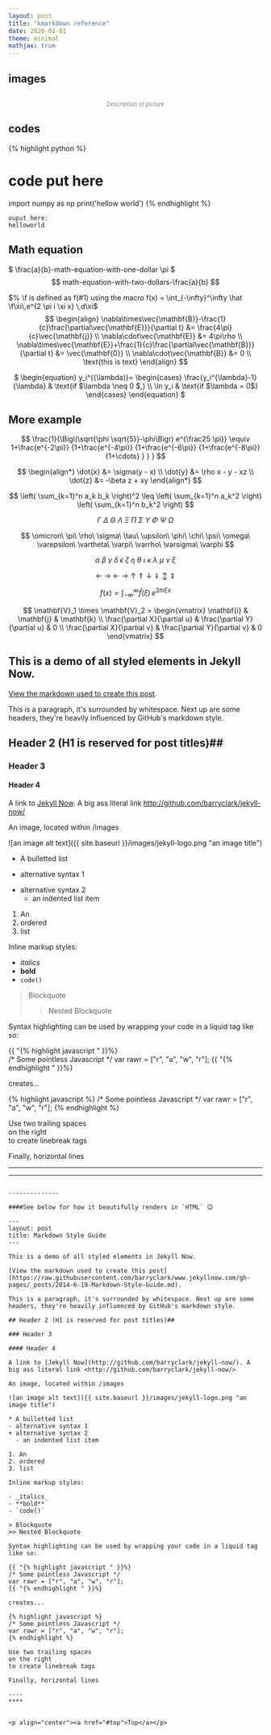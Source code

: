 ```yaml
---
layout: post
title: "kmarkdown reference"
date: 2020-01-01
theme: minimal
mathjax: true
---
```

## images
<div id='top'>
  <p align="center"><img src="{{site.baseurl}}/assets/images/post/bjw.png" title=""></p>
  <p align="center" style="font-size: 0.8em; color: grey; font-style: italic;">Description of picture</p>
</div>

## codes 
{% highlight python %}
# code put here
import numpy as np
print('hellow world')
{% endhighlight %}

```
ouput here:
helloworld
```

## Math equation

$ \frac{a}{b}-math-equation-with-one-dollar \pi $  
$$ math-equation-with-two-dollars-\frac{a}{b} $$

$% \f is defined as f(#1) using the macro
	f(x) = \int_{-\infty}^\infty
    \hat \f\xi\,e^{2 \pi i \xi x}
    \,d\xi$
$$
\begin{align}
  \nabla\times\vec{\mathbf{B}}-\frac{1}{c}\frac{\partial\vec{\mathbf{E}}}{\partial t} &= \frac{4\pi}{c}\vec{\mathbf{j}} \\
  \nabla\cdot\vec{\mathbf{E}} &= 4\pi\rho \\
  \nabla\times\vec{\mathbf{E}}+\frac{1}{c}\frac{\partial\vec{\mathbf{B}}}{\partial t} &= \vec{\mathbf{0}} \\
  \nabla\cdot\vec{\mathbf{B}} &= 0 \\
  \text{this is text}
\end{align}
$$

<p align="center">$
\begin{equation}
       y_i^{(\lambda)}= 
        \begin{cases}
            \frac{y_i^{\lambda}-1}{\lambda} & \text{if $\lambda \neq 0 $,} \\
            \ln y_i & \text{if $\lambda = 0$}
        \end{cases}
    \end{equation}
$</p>


## More example

$$
\frac{1}{\Bigl(\sqrt{\phi \sqrt{5}}-\phi\Bigr) e^{\frac25 \pi}} \equiv 1+\frac{e^{-2\pi}} {1+\frac{e^{-4\pi}} {1+\frac{e^{-6\pi}} {1+\frac{e^{-8\pi}} {1+\cdots} } } }
$$

$$
\begin{align*}
  \dot{x} &= \sigma(y - x) \\
  \dot{y} &= \rho x - y - xz \\
  \dot{z} &= -\beta z + xy
\end{align*}
$$

$$
\left( \sum_{k=1}^n a_k b_k \right)^2 \leq \left( \sum_{k=1}^n a_k^2 \right) \left( \sum_{k=1}^n b_k^2 \right)
$$

$$
\Gamma\ \Delta\ \Theta\ \Lambda\ \Xi\ \Pi\ \Sigma\ \Upsilon\ \Phi\ \Psi\ \Omega
$$

$$
\omicron\ \pi\ \rho\ \sigma\ \tau\ \upsilon\ \phi\ \chi\ \psi\ \omega\ \varepsilon\ \vartheta\ \varpi\ \varrho\ \varsigma\ \varphi
$$

$$
\alpha\ \beta\ \gamma\ \delta\ \epsilon\ \zeta\ \eta\ \theta\ \iota\ \kappa\ \lambda\ \mu\ \nu\ \xi
$$

$$
\gets\ \to\ \leftarrow\ \rightarrow\ \uparrow\ \Uparrow\ \downarrow\ \Downarrow\ \updownarrow\ \Updownarrow
$$

$$
f(x) = \int_{-\infty}^\infty \hat f(\xi)\,e^{2 \pi i \xi x}
$$

$$
\mathbf{V}_1 \times \mathbf{V}_2 =
\begin{vmatrix}
  \mathbf{i} & \mathbf{j} & \mathbf{k} \\
  \frac{\partial X}{\partial u} & \frac{\partial Y}{\partial u} & 0 \\
  \frac{\partial X}{\partial v} & \frac{\partial Y}{\partial v} & 0
\end{vmatrix}
$$

## This is a demo of all styled elements in Jekyll Now. 

[View the markdown used to create this post](https://raw.githubusercontent.com/barryclark/www.jekyllnow.com/gh-pages/_posts/2014-6-19-Markdown-Style-Guide.md).

This is a paragraph, it's surrounded by whitespace. Next up are some headers, they're heavily influenced by GitHub's markdown style.

## Header 2 (H1 is reserved for post titles)##

### Header 3

#### Header 4
 
A link to [Jekyll Now](http://github.com/barryclark/jekyll-now/). A big ass literal link <http://github.com/barryclark/jekyll-now/>
  
An image, located within /images

![an image alt text]({{ site.baseurl }}/images/jekyll-logo.png "an image title")

* A bulletted list
- alternative syntax 1
+ alternative syntax 2
  - an indented list item

1. An
2. ordered
3. list

Inline markup styles: 

- _italics_
- **bold**
- `code()` 
 
> Blockquote
>> Nested Blockquote 
 
Syntax highlighting can be used by wrapping your code in a liquid tag like so:

{{ "{% highlight javascript " }}%}  
/* Some pointless Javascript */
var rawr = ["r", "a", "w", "r"];
{{ "{% endhighlight " }}%}  

creates...

{% highlight javascript %}
/* Some pointless Javascript */
var rawr = ["r", "a", "w", "r"];
{% endhighlight %}
 
Use two trailing spaces  
on the right  
to create linebreak tags  
 
Finally, horizontal lines
 
----
****
```

--------------

####See below for how it beautifully renders in `HTML` 😉

---
layout: post
title: Markdown Style Guide
---

This is a demo of all styled elements in Jekyll Now. 

[View the markdown used to create this post](https://raw.githubusercontent.com/barryclark/www.jekyllnow.com/gh-pages/_posts/2014-6-19-Markdown-Style-Guide.md).

This is a paragraph, it's surrounded by whitespace. Next up are some headers, they're heavily influenced by GitHub's markdown style.

## Header 2 (H1 is reserved for post titles)##

### Header 3

#### Header 4
 
A link to [Jekyll Now](http://github.com/barryclark/jekyll-now/). A big ass literal link <http://github.com/barryclark/jekyll-now/>
  
An image, located within /images

![an image alt text]({{ site.baseurl }}/images/jekyll-logo.png "an image title")

* A bulletted list
- alternative syntax 1
+ alternative syntax 2
  - an indented list item

1. An
2. ordered
3. list

Inline markup styles: 

- _italics_
- **bold**
- `code()` 
 
> Blockquote
>> Nested Blockquote 
 
Syntax highlighting can be used by wrapping your code in a liquid tag like so:

{{ "{% highlight javascript " }}%}  
/* Some pointless Javascript */
var rawr = ["r", "a", "w", "r"];  
{{ "{% endhighlight " }}%}  

creates...

{% highlight javascript %}
/* Some pointless Javascript */
var rawr = ["r", "a", "w", "r"];
{% endhighlight %}
 
Use two trailing spaces  
on the right  
to create linebreak tags  
 
Finally, horizontal lines
 
----
****


<p align="center"><a href="#top">Top</a></p>

